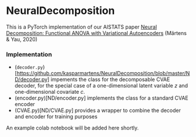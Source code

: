 # NeuralDecomposition

This is a PyTorch implementation of our AISTATS paper [Neural Decomposition: Functional ANOVA with Variational Autoencoders](arxiv.org/abs/2006.14293) (Märtens & Yau, 2020)

### Implementation 

* (`decoder.py`)[https://github.com/kasparmartens/NeuralDecomposition/blob/master/ND/decoder.py] impements the class for the decomposable CVAE decoder, for the special case of a one-dimensional latent variable *z* and one-dimensional covariate *c*.
* (encoder.py)[ND/encoder.py] implements the class for a standard CVAE encoder
* (CVAE.py)[ND/CVAE.py] provides a wrapper to combine the decoder and encoder for training purposes

An example colab notebook will be added here shortly. 
